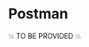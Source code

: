 <!-- START_METADATA
---
title: Postman
sidebar_position: 30
---
END_METADATA -->

# Postman


💥 TO BE PROVIDED 💥